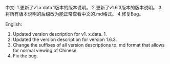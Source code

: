 中文:
1.更新了v1.x.data.1版本的版本说明。
2.更新了v1.6.3版本的版本说明。
3.将所有版本说明的后缀改为能正常查看中文的.md格式。
4.修复Bug。

English:
1. Updated version description for v1. x.data. 1.
2. Updated the version description for version 1.6.3.
3. Change the suffixes of all version descriptions to. md format that allows for normal viewing of Chinese.
4. Fix the bug.